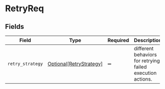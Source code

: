 # RetryReq


## Fields

| Field                                                           | Type                                                            | Required                                                        | Description                                                     |
| --------------------------------------------------------------- | --------------------------------------------------------------- | --------------------------------------------------------------- | --------------------------------------------------------------- |
| `retry_strategy`                                                | [Optional[RetryStrategy]](../../models/shared/retrystrategy.md) | :heavy_minus_sign:                                              | different behaviors for retrying failed execution actions.      |